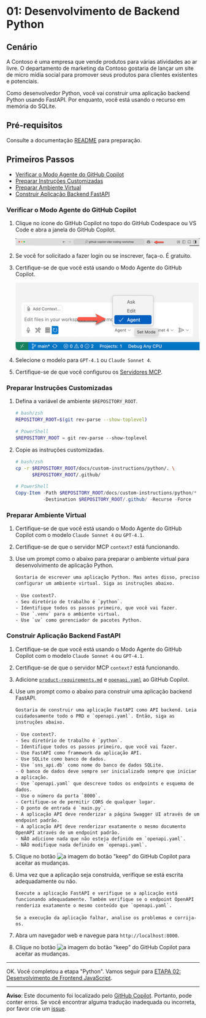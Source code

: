 # 01: Desenvolvimento de Backend Python

## Cenário

A Contoso é uma empresa que vende produtos para várias atividades ao ar livre. O departamento de marketing da Contoso gostaria de lançar um site de micro mídia social para promover seus produtos para clientes existentes e potenciais.

Como desenvolvedor Python, você vai construir uma aplicação backend Python usando FastAPI. Por enquanto, você está usando o recurso em memória do SQLite.

## Pré-requisitos

Consulte a documentação [README](../README.md) para preparação.

## Primeiros Passos

- [Verificar o Modo Agente do GitHub Copilot](#verificar-o-modo-agente-do-github-copilot)
- [Preparar Instruções Customizadas](#preparar-instruções-customizadas)
- [Preparar Ambiente Virtual](#preparar-ambiente-virtual)
- [Construir Aplicação Backend FastAPI](#construir-aplicação-backend-fastapi)

### Verificar o Modo Agente do GitHub Copilot

1. Clique no ícone do GitHub Copilot no topo do GitHub Codespace ou VS Code e abra a janela do GitHub Copilot.

   ![Abrir GitHub Copilot Chat](../../../docs/images/setup-02.png)

1. Se você for solicitado a fazer login ou se inscrever, faça-o. É gratuito.
1. Certifique-se de que você está usando o Modo Agente do GitHub Copilot.

   ![Modo Agente do GitHub Copilot](../../../docs/images/setup-03.png)

1. Selecione o modelo para `GPT-4.1` ou `Claude Sonnet 4`.
1. Certifique-se de que você configurou os [Servidores MCP](./00-setup.md#configurar-servidores-mcp).

### Preparar Instruções Customizadas

1. Defina a variável de ambiente `$REPOSITORY_ROOT`.

   ```bash
   # bash/zsh
   REPOSITORY_ROOT=$(git rev-parse --show-toplevel)
   ```

   ```powershell
   # PowerShell
   $REPOSITORY_ROOT = git rev-parse --show-toplevel
   ```

1. Copie as instruções customizadas.

    ```bash
    # bash/zsh
    cp -r $REPOSITORY_ROOT/docs/custom-instructions/python/. \
          $REPOSITORY_ROOT/.github/
    ```

    ```powershell
    # PowerShell
    Copy-Item -Path $REPOSITORY_ROOT/docs/custom-instructions/python/* `
              -Destination $REPOSITORY_ROOT/.github/ -Recurse -Force
    ```

### Preparar Ambiente Virtual

1. Certifique-se de que você está usando o Modo Agente do GitHub Copilot com o modelo `Claude Sonnet 4` ou `GPT-4.1`.
1. Certifique-se de que o servidor MCP `context7` está funcionando.
1. Use um prompt como o abaixo para preparar o ambiente virtual para desenvolvimento de aplicação Python.

    ```text
    Gostaria de escrever uma aplicação Python. Mas antes disso, preciso configurar um ambiente virtual. Siga as instruções abaixo.
    
    - Use context7.
    - Seu diretório de trabalho é `python`.
    - Identifique todos os passos primeiro, que você vai fazer.
    - Use `.venv` para o ambiente virtual.
    - Use `uv` como gerenciador de pacotes Python.
    ```

### Construir Aplicação Backend FastAPI

1. Certifique-se de que você está usando o Modo Agente do GitHub Copilot com o modelo `Claude Sonnet 4` ou `GPT-4.1`.
1. Certifique-se de que o servidor MCP `context7` está funcionando.
1. Adicione [`product-requirements.md`](../product-requirements.md) e [`openapi.yaml`](../openapi.yaml) ao GitHub Copilot.
1. Use um prompt como o abaixo para construir uma aplicação backend FastAPI.

    ```text
    Gostaria de construir uma aplicação FastAPI como API backend. Leia cuidadosamente todo o PRD e `openapi.yaml`. Então, siga as instruções abaixo.
    
    - Use context7.
    - Seu diretório de trabalho é `python`.
    - Identifique todos os passos primeiro, que você vai fazer.
    - Use FastAPI como framework da aplicação API.
    - Use SQLite como banco de dados.
    - Use `sns_api.db` como nome do banco de dados SQLite.
    - O banco de dados deve sempre ser inicializado sempre que iniciar a aplicação.
    - Use `openapi.yaml` que descreve todos os endpoints e esquema de dados.
    - Use o número da porta `8000`.
    - Certifique-se de permitir CORS de qualquer lugar.
    - O ponto de entrada é `main.py`.
    - A aplicação API deve renderizar a página Swagger UI através de um endpoint padrão.
    - A aplicação API deve renderizar exatamente o mesmo documento OpenAPI através de um endpoint padrão.
    - NÃO adicione nada que não esteja definido em `openapi.yaml`.
    - NÃO modifique nada definido em `openapi.yaml`.
    ```

1. Clique no botão ![a imagem do botão "keep"](https://img.shields.io/badge/keep-blue) do GitHub Copilot para aceitar as mudanças.
1. Uma vez que a aplicação seja construída, verifique se está escrita adequadamente ou não.

    ```text
    Execute a aplicação FastAPI e verifique se a aplicação está funcionando adequadamente. Também verifique se o endpoint OpenAPI renderiza exatamente o mesmo conteúdo que `openapi.yaml`.

    Se a execução da aplicação falhar, analise os problemas e corrija-os.
    ```

1. Abra um navegador web e navegue para `http://localhost:8000`.
1. Clique no botão ![a imagem do botão "keep"](https://img.shields.io/badge/keep-blue) do GitHub Copilot para aceitar as mudanças.

---

OK. Você completou a etapa "Python". Vamos seguir para [ETAPA 02: Desenvolvimento de Frontend JavaScript](./02-javascript.md).

---

**Aviso**: Este documento foi localizado pelo [GitHub Copilot](https://docs.github.com/copilot/about-github-copilot/what-is-github-copilot). Portanto, pode conter erros. Se você encontrar alguma tradução inadequada ou incorreta, por favor crie um [issue](https://github.com/microsoft/github-copilot-vibe-coding-workshop/issues/new).
